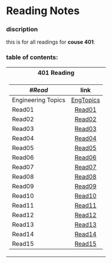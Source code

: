 # Reading Notes
### discription
this is for all readings for **couse 401**: <br />
### table of contents: <br />
<table>
<tr><th>401 Reading</th>
<tr><td>

|  ***#Read*** |      link      |
|----------|:-------------:|
| Engineering Topics | [EngTopics]()|
| Read01 | [Read01]() |
| Read02 | [Read02]() |
| Read03 | [Read03]() |
| Read04 | [Read04]() |
| Read05 | [Read05]() |
| Read06 | [Read06]() |
| Read07 | [Read07]() |
| Read08 | [Read08]() |
| Read09 | [Read09]() |
| Read10 | [Read10]() |
| Read11 | [Read11]() |
| Read12 | [Read12]() |
| Read13 | [Read13]() |
| Read14 | [Read14]() |
| Read15 | [Read15]() |
